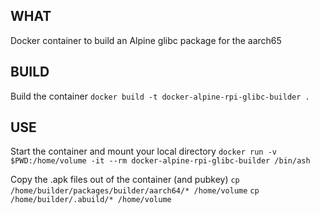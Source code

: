 ## WHAT
Docker container to build an Alpine glibc package for the aarch65

## BUILD
Build the container
`docker build -t docker-alpine-rpi-glibc-builder .`

## USE
Start the container and mount your local directory
`docker run -v $PWD:/home/volume -it --rm docker-alpine-rpi-glibc-builder /bin/ash`

Copy the .apk files out of the container (and pubkey)
`cp /home/builder/packages/builder/aarch64/* /home/volume`
`cp /home/builder/.abuild/* /home/volume`
